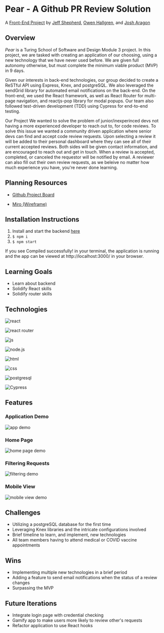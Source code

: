 # Pear - A Github PR Review Solution

A [Front-End Project](https://frontend.turing.io/projects/module-3/stretch.html) by [Jeff Shepherd](https://github.com/JeffShepherd), [Owen Hallgren](https://github.com/OwenHallgren), and [Josh Aragon](https://github.com/JoshAragon)


## Overview
_Pear_ is a Turing School of Software and Design Module 3 project. In this project, we are tasked with creating an application of our choosing, using a new technology that we have never used before. We are given full autonomy otherwise, but must complete the minimum viable product (MVP) in 9 days.

Given our interests in back-end technologies, our group decided to create a ReSTful API using Express, Knex, and postgreSQL. We also leveraged the sendGrid library for automated email notifications on the back-end. On the front-end, we used the React framework, as well as React Router for multi-page navigation, and reactjs-pop library for modal popups. Our team also followed test-driven development (TDD) using Cypress for end-to-end testing.



Our Project
We wanted to solve the problem of junior/inexperinced devs not having a more experienced developer to reach out to, for code reviews. To solve this issue we wanted a community driven application where senior devs can find and accept code review requests. Upon selecting a review it will be added to their personal dashboard where they can see all of their current accepted reviews. Both sides will be given contact information, and are encouraged to reach out and get in touch. When a review is accepted, completed, or canceled the requestor will be notified by email. A reviewer can also fill out their own review requests, as we beleive no matter how much experience you have, you're never done learning. 


## Planning Resources

* [Github Project Board](https://github.com/owenhallgren/stretch-project/projects/2)

* [Miro (Wireframe)](https://miro.com/app/board/o9J_lKpikHM=/)

## Installation Instructions

1. Install and start the backend [here](https://github.com/owenhallgren/stretch-api)
2. `$ npm i`
3. `$ npm start`

If you see Compiled successfully! in your terminal, the application is running and the app can be viewed at http://localhost:3000/ in your browser.


## Learning Goals
* Learn about backend
* Solidify React skills
* Solidify router skills


## Technologies

![react](https://img.shields.io/badge/React-20232A?style=for-the-badge&logo=react&logoColor=61DAFB)

![react router](https://img.shields.io/badge/React_Router-CA4245?style=for-the-badge&logo=react-router&logoColor=white)

![js](https://img.shields.io/badge/JavaScript-F7DF1E?style=for-the-badge&logo=javascript&logoColor=black)

![node.js](	https://img.shields.io/badge/Node.js-43853D?style=for-the-badge&logo=node.js&logoColor=white)

![html](https://img.shields.io/badge/HTML5-E34F26?style=for-the-badge&logo=html5&logoColor=white)

![css](https://img.shields.io/badge/CSS3-1572B6?style=for-the-badge&logo=css3&logoColor=white)

![postgresql](https://img.shields.io/badge/PostgreSQL-316192?style=for-the-badge&logo=postgresql&logoColor=white)

<img alt="Cypress" src='https://img.shields.io/badge/cypress%20-%23404d59.svg?&style=for-the-badge&logo=Cypress&logoColor=white'/>

## Features

### Application Demo
![app demo](https://i.gyazo.com/566584f0ce473f66542a6d4f4b2da9c9.gif)
### Home Page
![home page demo](https://gyazo.com/018d19acf0c685e7f5d7a3b000c555bd.png)
### Filtering Requests
![filtering demo](https://i.gyazo.com/da00a9a3b8aba219d0081a56d7c25dd0.gif)

### Mobile View
![mobile view demo](https://gyazo.com/4cc2d1b18b4c6bc1324ed298cd9c9c6a.png)


##  Challenges

- Utilizing a postgreSQL database for the first time
- Leveraging Knex libraries and the intricate configurations involved
- Brief timeline to learn, and implement, new technologies
- All team members having to attend medical or COVID vaccine appointments

## Wins

- Implementing multiple new technologies in a brief period
- Adding a feature to send email notifications when the status of a review changes
- Surpassing the MVP

## Future Iterations

- Integrate login page with credential checking
- Gamify app to make users more likely to review other's requests
- Refactor application to use React hooks
